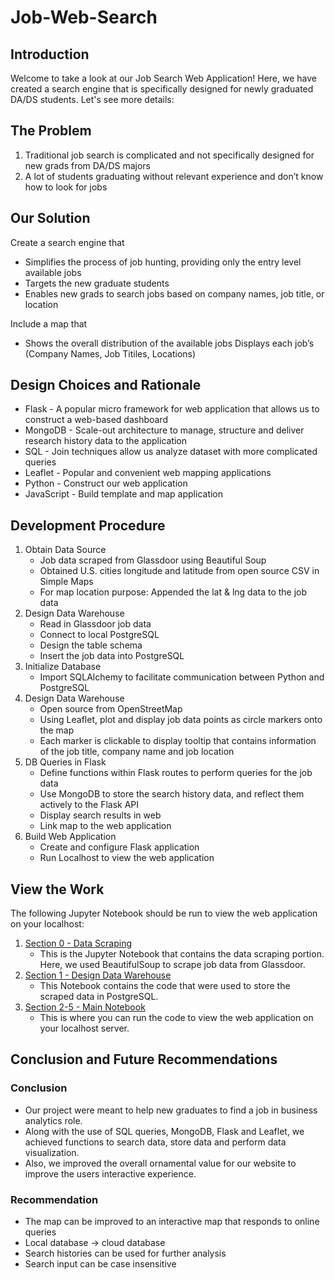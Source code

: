 # Job-Web-Search
 
## Introduction

Welcome to take a look at our Job Search Web Application! Here, we have created a search engine that is specifically designed for newly graduated DA/DS students. Let's see more details:

## The Problem
1. Traditional job search is complicated and not specifically designed for new grads from DA/DS majors
2. A lot of students graduating without relevant experience and don’t know how to look for jobs

## Our Solution
Create a search engine that
* Simplifies the process of job hunting, providing only the entry level available jobs 
* Targets the new graduate students
* Enables new grads to search jobs based on company names, job title, or location

Include a map that 
* Shows the overall distribution of the available jobs
Displays each job’s (Company Names, Job Titiles, Locations)

## Design Choices and Rationale
* Flask - A popular micro framework for web application that allows us to construct a web-based dashboard 
* MongoDB - Scale-out architecture to manage, structure and deliver research history data to the application
* SQL - Join techniques allow us analyze dataset with more complicated queries
* Leaflet - Popular and convenient  web mapping applications
* Python - Construct our web application
* JavaScript - Build template and map application

## Development Procedure
1. Obtain Data Source
    * Job data scraped from Glassdoor using Beautiful Soup
    * Obtained U.S. cities longitude and latitude from open source CSV in Simple Maps
    * For map location purpose: Appended the lat & lng data to the job data
2. Design Data Warehouse
    * Read in Glassdoor job data
    * Connect to local PostgreSQL
    * Design the table schema
    * Insert the job data into PostgreSQL
3. Initialize Database
    * Import SQLAlchemy to facilitate communication between Python and PostgreSQL
4. Design Data Warehouse
    * Open source from OpenStreetMap
    * Using Leaflet, plot and display job data points as circle markers onto the map
    * Each marker is clickable to display tooltip that contains information of the job title, company name and job location
5. DB Queries in Flask
    * Define functions within Flask routes to perform queries for the job data
    * Use MongoDB to store the search history data, and reflect them actively to the Flask API
    * Display search results in web
    * Link map to the web application
6. Build Web Application
    * Create and configure Flask application
    * Run Localhost to view the web application


## View the Work
The following Jupyter Notebook should be run to view the web application on your localhost:
1. [Section 0 - Data Scraping](https://github.com/Grace-Bijun-Li/Job-Web-Search/blob/main/Data%20scraping/Section%200%20-%20job%20data%20scrape%20notebook.ipynb)
    - This is the Jupyter Notebook that contains the data scraping portion. Here, we used BeautifulSoup to scrape job data from Glassdoor.
2. [Section 1 - Design Data Warehouse](https://github.com/Grace-Bijun-Li/Job-Web-Search/blob/main/Section%201%20-%20postgres%20notebook.ipynb)
    - This Notebook contains the code that were used to store the scraped data in PostgreSQL.
3. [Section 2-5 - Main Notebook](https://github.com/Grace-Bijun-Li/Job-Web-Search/blob/main/Section%202-5%20-%20main%20notebook.ipynb)
    - This is where you can run the code to view the web application on your localhost server.


## Conclusion and Future Recommendations
### Conclusion
* Our project were meant to help new graduates to find a job in business analytics role. 
* Along with the use of SQL queries, MongoDB, Flask and Leaflet, we achieved functions to search data, store data and perform data visualization. 
* Also, we improved the overall ornamental value for our website to improve the users interactive experience.
### Recommendation
* The map can be improved to an interactive map that responds to online queries
* Local database → cloud database
* Search histories can be used for further analysis 
* Search input can be case insensitive


